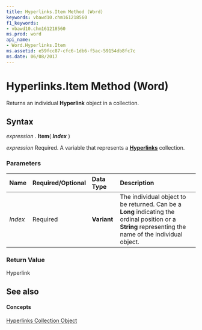 ```yaml
---
title: Hyperlinks.Item Method (Word)
keywords: vbawd10.chm161218560
f1_keywords:
- vbawd10.chm161218560
ms.prod: word
api_name:
- Word.Hyperlinks.Item
ms.assetid: e59fcc87-cfc6-1db6-f5ac-59154db8fc7c
ms.date: 06/08/2017
---
```



# Hyperlinks.Item Method (Word)

Returns an individual  **Hyperlink** object in a collection.


## Syntax

 _expression_ . **Item**( **_Index_** )

 _expression_ Required. A variable that represents a **[Hyperlinks](Word.hyperlinks.md)** collection.


### Parameters



|**Name**|**Required/Optional**|**Data Type**|**Description**|
|:-----|:-----|:-----|:-----|
| _Index_|Required| **Variant**|The individual object to be returned. Can be a  **Long** indicating the ordinal position or a **String** representing the name of the individual object.|

### Return Value

Hyperlink


## See also


#### Concepts


[Hyperlinks Collection Object](Word.hyperlinks.md)

